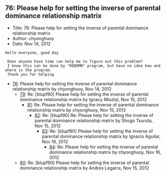 ## 76: Please help for setting the inverse of parental dominance relationship matrix

- Title: 76: Please help for setting the inverse of parental dominance relationship matrix
- Author: chyonghuoy
- Date: Nov 14, 2012

```
Hello everyone, good day

 Does anyone have time can help me to figure out this problem?
 I know this can be done by "REDOMN" program, but have no idea how and where is the program.
 Thank you for helping
```

- [76](0076.md): Please help for setting the inverse of parental dominance relationship matrix by chyonghuoy, Nov 14, 2012
    - [79](0079.md): Re: [blupf90] Please help for setting the inverse of parental dominance relationship matrix by Ignacy Misztal, Nov 15, 2012
        - [81](0081.md): Re: Please help for setting the inverse of parental dominance relationship matrix by chyonghuoy, Nov 15, 2012
            - [82](0082.md): Re: [blupf90] Re: Please help for setting the inverse of parental dominance relationship matrix by Shogo Tsuruta, Nov 15, 2012
                - [83](0083.md): Re: [blupf90] Please help for setting the inverse of parental dominance relationship matrix by Ignacio Aguilar, Nov 16, 2012
                    - [84](0084.md): Re: Please help for setting the inverse of parental dominance relationship matrix by chyonghuoy, Nov 16, 2012
    - [80](0080.md): Re: [blupf90] Please help for setting the inverse of parental dominance relationship matrix by Andres Legarra, Nov 15, 2012
